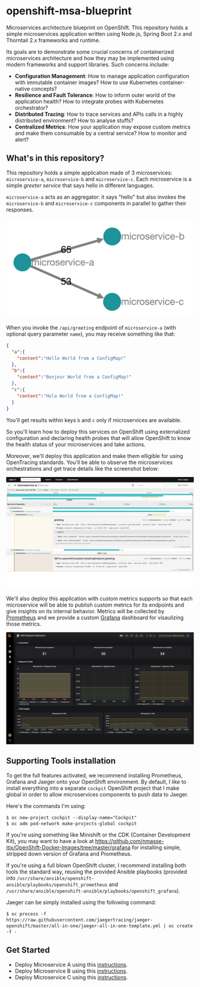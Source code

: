 # openshift-msa-blueprint

Microservices architecture blueprint on OpenShift. This repository holds a simple microservices application written using Node.js, Spring Boot 2.x and Thorntail 2.x frameworks and runtime.

Its goals are to demonstrate some crucial concerns of containerized microservices architecture and how they may be implemented using modern frameworks and support libraries. Such concerns include:
* **Configuration Management**: How to manage application configuration with immutable container images? How to use Kubernetes container-native concepts?
* **Resilience and Fault Tolerance**: How to inform outer world of the application health? How to integrate probes with Kubernetes orchestrator?
* **Distributed Tracing**: How to trace services and APIs calls in a highly distributed environment? How to analyse stuffs?
* **Centralized Metrics**: How your application may expose custom metrics and make them consumable by a central service? How to monitor and alert?

## What's in this repository?

This repository holds a simple application made of 3 microservices: `microservice-a`, `microservice-b` and `microservice-c`. Each microservice is a simple *greeter service* that says hello in different languages.

`microservice-a` acts as an aggregator: it says "hello" but also invokes the `microservice-b` and `microservice-c` components in parallel to gather their responses.

![Microservices](microservices.png)

When you invoke the `/api/greeting` endpoint of `microservice-a` (with optional query parameter `name`), you may receive something like that:

```json
{
  "a":{
    "content":"Hello World from a ConfigMap!"
  },
  "b":{
    "content":"Bonjour World from a ConfigMap!"
  },
  "c":{
    "content":"Hola World from a ConfigMap!"
  }
}
```

You'll get results within keys `b` and `c` only if microservices are available.

So you'll learn how to deploy this services on OpenShift using externalized configuration and declaring health probes that will allow OpenShift to know the health status of your microservices and take actions.

Moreover, we'll deploy this application and make them elligible for using OpenTracing standards. You'll be able to observe the microservices orchestrations and get trace details like the screenshot below:

![Distributed tracing](jaeger-capture.png)

We'll also deploy this application with custom metrics supports so that each microservice will be able to publish custom metrics for its endpoints and give insights on its internal behavior. Metrics will be collected by [Prometheus](https://prometheus.io) and we provide a custom [Grafana](http://grafana.io) dashboard for visaulizing those metrics.

![Grafana monitoring](grafana-capture.png)

## Supporting Tools installation

To get the full features activated, we recommend installing Prometheus, Grafana and Jaeger onto your OpenShift environment. By default, I like to install everything into a separate `cockpit` OpenShift project that I make global in order to allow microservices components to push data to Jaeger.

Here's the commands I'm using:

```
$ oc new-project cockpit --display-name="Cockpit"
$ oc adm pod-network make-projects-global cockpit
```

If you're using something like Minishift or the CDK (Container Development Kit), you may want to have a look at https://github.com/nmasse-itix/OpenShift-Docker-Images/tree/master/grafana for installing simple, stripped down version of Grafana and Prometheus.

If you're using a full blown OpenShift cluster, I recommend installing both tools the standard way, reusing the provided Ansible playbooks (provided into
`/usr/share/ansible/openshift-ansible/playbooks/openshift_prometheus` and
`/usr/share/ansible/openshift-ansible/playbooks/openshift_grafana`).

Jaeger can be simply installed using the following command:

```
$ oc process -f https://raw.githubusercontent.com/jaegertracing/jaeger-openshift/master/all-in-one/jaeger-all-in-one-template.yml | oc create -f -
```

## Get Started

* Deploy Microservice A using this [instructions](./microservice-a/README.md).
* Deploy Microservice B using this [instructions](./microservice-b/README.md).
* Deploy Microservice C using this [instructions](./microservice-c/README.md).
